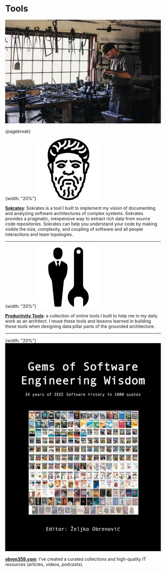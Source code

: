 # Tools

![](assets/images/arch/adult-gfd09399f9_1920.jpg)

{pagebreak}

{width: "20%"}
![](assets/images/books/sokrates.png)

**[Sokrates](https://sokrates.dev)**: Sokrates is a tool I built to implement my vision of documenting and analyzing software architectures of complex systems.
Sokrates provides a pragmatic, inexpensive way to extract rich data from source code repositories.
Sokrates can help you understand your code by making visible the size, complexity, and coupling of software and all people interactions and team topologies.

* * *

{width: "20%"}
![](assets/images/books/productivity_tools.png)

**[Productivity Tools](https://obren.io/tools)**: a collection of online tools I built to help me in my daily work as an architect. I reuse these tools and lessons learned in building these tools when designing data pillar parts of the grounded architecture.

* * *

{width: "20%"}
![](assets/images/arch/obren359.jpeg)

**[obren359.com](https://obren359.com)**: I've created a curated collections and high-quality IT resources (articles, videos, podcasts).

